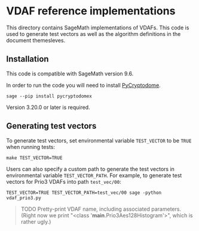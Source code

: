 # VDAF reference implementations

This directory contains SageMath implementations of VDAFs. This code is used to
generate test vectors as well as the algorithm definitions in the document
themesleves.

## Installation

This code is compatible with SageMath version 9.6.

In order to run the code you will need to install
[PyCryptodome](https://pycryptodome.readthedocs.io/en/latest/index.html).

```
sage --pip install pycryptodomex
```

Version 3.20.0 or later is required.

## Generating test vectors

To generate test vectors, set environmental variable `TEST_VECTOR` to
be `TRUE` when running tests:

```
make TEST_VECTOR=TRUE
```

Users can also specify a custom path to generate the test vectors in
environmental variable `TEST_VECTOR_PATH`. For example, to generate
test vectors for Prio3 VDAFs into path `test_vec/00`:

```
TEST_VECTOR=TRUE TEST_VECTOR_PATH=test_vec/00 sage -python vdaf_prio3.py
```

> TODO Pretty-print VDAF name, including associated parameters. (Right now we
> print "<class '__main__.Prio3Aes128Histogram'>", which is rather ugly.)

